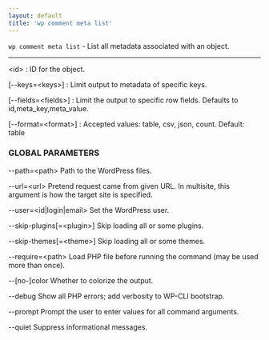 ```yaml
---
layout: default
title: 'wp comment meta list'
---
```


`wp comment meta list` - List all metadata associated with an object.

<hr />

&lt;id&gt;
: ID for the object.

[\--keys=&lt;keys&gt;]
: Limit output to metadata of specific keys.

[\--fields=&lt;fields&gt;]
: Limit the output to specific row fields. Defaults to id,meta_key,meta_value.

[\--format=&lt;format&gt;]
: Accepted values: table, csv, json, count. Default: table

### GLOBAL PARAMETERS

  \--path=&lt;path&gt;
      Path to the WordPress files.

  \--url=&lt;url&gt;
      Pretend request came from given URL. In multisite, this argument is how the target site is specified.

  \--user=&lt;id|login|email&gt;
      Set the WordPress user.

  \--skip-plugins[=&lt;plugin&gt;]
      Skip loading all or some plugins.

  \--skip-themes[=&lt;theme&gt;]
      Skip loading all or some themes.

  \--require=&lt;path&gt;
      Load PHP file before running the command (may be used more than once).

  \--[no-]color
      Whether to colorize the output.

  \--debug
      Show all PHP errors; add verbosity to WP-CLI bootstrap.

  \--prompt
      Prompt the user to enter values for all command arguments.

  \--quiet
      Suppress informational messages.




